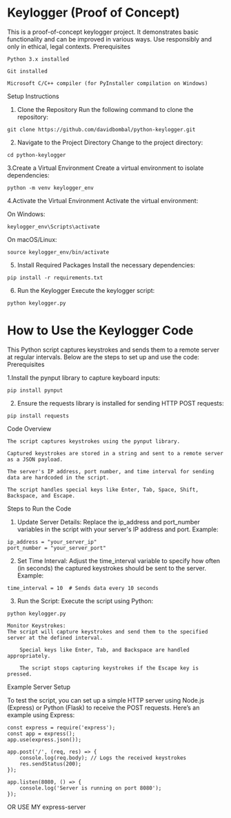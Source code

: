 # Keylogger (Proof of Concept)
This is a proof-of-concept keylogger project. It demonstrates basic functionality and can be improved in various ways. Use responsibly and only in ethical, legal contexts.
Prerequisites

    Python 3.x installed

    Git installed

    Microsoft C/C++ compiler (for PyInstaller compilation on Windows)

Setup Instructions

   1. Clone the Repository
    Run the following command to clone the repository:
    

    git clone https://github.com/davidbombal/python-keylogger.git

   2. Navigate to the Project Directory
    Change to the project directory:
    

    cd python-keylogger

  3.Create a Virtual Environment
  Create a virtual environment to isolate dependencies:
    

    python -m venv keylogger_env

  4.Activate the Virtual Environment
    Activate the virtual environment:

   On Windows:
        

    keylogger_env\Scripts\activate

  On macOS/Linux:
        

    source keylogger_env/bin/activate

   5. Install Required Packages
    Install the necessary dependencies:
    

    pip install -r requirements.txt

  6.  Run the Keylogger
    Execute the keylogger script:
    

    python keylogger.py

# How to Use the Keylogger Code

This Python script captures keystrokes and sends them to a remote server at regular intervals. Below are the steps to set up and use the code:
Prerequisites

1.Install the pynput library to capture keyboard inputs:
 

    pip install pynput

   2. Ensure the requests library is installed for sending HTTP POST requests:
    

    pip install requests

Code Overview

    The script captures keystrokes using the pynput library.

    Captured keystrokes are stored in a string and sent to a remote server as a JSON payload.

    The server's IP address, port number, and time interval for sending data are hardcoded in the script.

    The script handles special keys like Enter, Tab, Space, Shift, Backspace, and Escape.

Steps to Run the Code

   1. Update Server Details:
    Replace the ip_address and port_number variables in the script with your server's IP address and port.
    Example:
   

    ip_address = "your_server_ip"
    port_number = "your_server_port"

  2.  Set Time Interval:
    Adjust the time_interval variable to specify how often (in seconds) the captured keystrokes should be sent to the server.
    Example:
   

    time_interval = 10  # Sends data every 10 seconds

   3. Run the Script:
    Execute the script using Python:
  

    python keylogger.py

    Monitor Keystrokes:
    The script will capture keystrokes and send them to the specified server at the defined interval.

        Special keys like Enter, Tab, and Backspace are handled appropriately.

        The script stops capturing keystrokes if the Escape key is pressed.

Example Server Setup

To test the script, you can set up a simple HTTP server using Node.js (Express) or Python (Flask) to receive the POST requests. Here’s an example using Express:

    const express = require('express');
    const app = express();
    app.use(express.json());
    
    app.post('/', (req, res) => {
        console.log(req.body); // Logs the received keystrokes
        res.sendStatus(200);
    });
    
    app.listen(8080, () => {
        console.log('Server is running on port 8080');
    });

OR USE MY express-server
